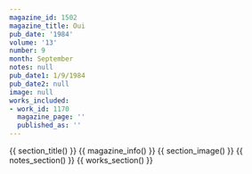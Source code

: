```yaml
---
magazine_id: 1502
magazine_title: Oui
pub_date: '1984'
volume: '13'
number: 9
month: September
notes: null
pub_date1: 1/9/1984
pub_date2: null
image: null
works_included:
- work_id: 1170
  magazine_page: ''
  published_as: ''
---
```


{{ section_title() }}
{{ magazine_info() }}
{{ section_image() }}
{{ notes_section() }}
{{ works_section() }}

